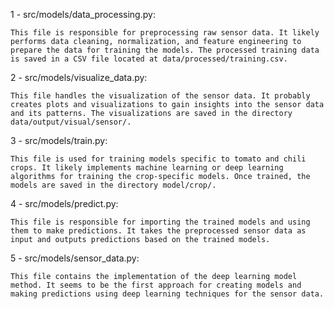 


1 - src/models/data_processing.py: 

    This file is responsible for preprocessing raw sensor data. It likely performs data cleaning, normalization, and feature engineering to prepare the data for training the models. The processed training data is saved in a CSV file located at data/processed/training.csv.

2 - src/models/visualize_data.py: 
    
    This file handles the visualization of the sensor data. It probably creates plots and visualizations to gain insights into the sensor data and its patterns. The visualizations are saved in the directory data/output/visual/sensor/.

3 - src/models/train.py: 

    This file is used for training models specific to tomato and chili crops. It likely implements machine learning or deep learning algorithms for training the crop-specific models. Once trained, the models are saved in the directory model/crop/.

4 - src/models/predict.py: 

    This file is responsible for importing the trained models and using them to make predictions. It takes the preprocessed sensor data as input and outputs predictions based on the trained models.


5 - src/models/sensor_data.py: 

    This file contains the implementation of the deep learning model method. It seems to be the first approach for creating models and making predictions using deep learning techniques for the sensor data.
